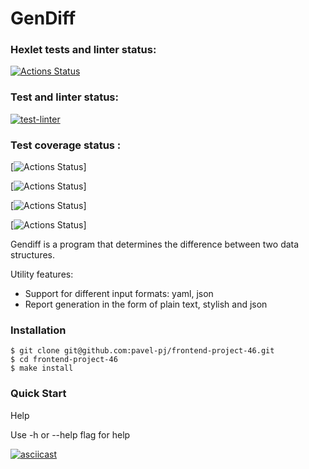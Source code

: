 <h1>GenDiff</h1>


### Hexlet tests and linter status:
[![Actions Status](https://github.com/pavel-pj/frontend-project-46/actions/workflows/hexlet-check.yml/badge.svg)](https://github.com/pavel-pj/frontend-project-46/actions)

### Test and linter status:
[![test-linter](https://github.com/pavel-pj/frontend-project-46/actions/workflows/test-linter.yml/badge.svg)](https://github.com/pavel-pj/frontend-project-46/actions/workflows/test-linter.yml)

### Test coverage status : 

[![Actions Status](https://test.gid-msk.ru/frontend-project-46/coverage/badge-branches.svg)]

[![Actions Status](https://test.gid-msk.ru/frontend-project-46/coverage/badge-functions.svg)]

[![Actions Status](https://test.gid-msk.ru/frontend-project-46/coverage/badge-lines.svg)]

[![Actions Status](https://test.gid-msk.ru/frontend-project-46/coverage/badge-statements.svg)]

Gendiff is a program that determines the difference between two data structures.

Utility features:

* Support for different input formats: yaml, json
* Report generation in the form of plain text, stylish and json
 
<h3>Installation</h3>
 

```
$ git clone git@github.com:pavel-pj/frontend-project-46.git
$ cd frontend-project-46
$ make install
```

<h3>Quick Start</h3>
Help

Use -h or --help flag for help

[![asciicast](https://asciinema.org/a/714634.svg)](https://asciinema.org/a/714634)

<!--https://github.com/kpako3rbp/frontend-project-lvl2-->